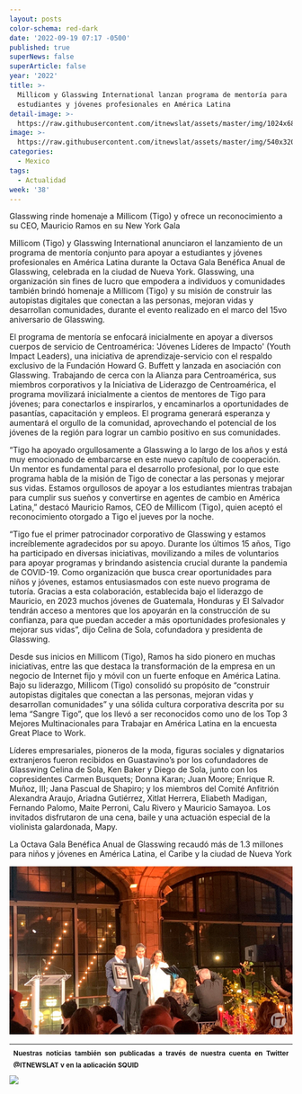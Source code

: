 ```yaml
---
layout: posts
color-schema: red-dark
date: '2022-09-19 07:17 -0500'
published: true
superNews: false
superArticle: false
year: '2022'
title: >-
  Millicom y Glasswing International lanzan programa de mentoría para
  estudiantes y jóvenes profesionales en América Latina
detail-image: >-
  https://raw.githubusercontent.com/itnewslat/assets/master/img/1024x680/tigo-y-Glasswing-g.jpg
image: >-
  https://raw.githubusercontent.com/itnewslat/assets/master/img/540x320/tigo-y-Glasswing-p.jpg
categories:
  - Mexico
tags:
  - Actualidad
week: '38'
---
```

Glasswing rinde homenaje a Millicom (Tigo) y ofrece un reconocimiento a su CEO, Mauricio Ramos en su New York Gala 
 
Millicom (Tigo) y Glasswing International anunciaron el lanzamiento de un programa de mentoría conjunto para apoyar a estudiantes y jóvenes profesionales en América Latina durante la Octava Gala Benéfica Anual de Glasswing, celebrada en la ciudad de Nueva York. Glasswing, una organización sin fines de lucro que empodera a individuos y comunidades también brindó homenaje a Millicom (Tigo) y su misión de construir las autopistas digitales que conectan a las personas, mejoran vidas y desarrollan comunidades, durante el evento realizado en el marco del 15vo aniversario de Glasswing.

El programa de mentoría se enfocará inicialmente en apoyar a diversos cuerpos de servicio de Centroamérica: 'Jóvenes Líderes de Impacto' (Youth Impact Leaders), una iniciativa de aprendizaje-servicio con el respaldo exclusivo de la Fundación Howard G. Buffett y lanzada en asociación con Glasswing. Trabajando de cerca con la Alianza para Centroamérica, sus miembros corporativos y la Iniciativa de Liderazgo de Centroamérica, el programa movilizará inicialmente a cientos de mentores de Tigo para jóvenes; para conectarlos e inspirarlos, y encaminarlos a oportunidades de pasantías, capacitación y empleos. El programa generará esperanza y aumentará el orgullo de la comunidad, aprovechando el potencial de los jóvenes de la región para lograr un cambio positivo en sus comunidades.
 
“Tigo ha apoyado orgullosamente a Glasswing a lo largo de los años y está muy emocionado de embarcarse en este nuevo capítulo de cooperación. Un mentor es fundamental para el desarrollo profesional, por lo que este programa habla de la misión de Tigo de conectar a las personas y mejorar sus vidas. Estamos orgullosos de apoyar a los estudiantes mientras trabajan para cumplir sus sueños y convertirse en agentes de cambio en América Latina,” destacó Mauricio Ramos, CEO de Millicom (Tigo), quien aceptó el reconocimiento otorgado a Tigo el jueves por la noche.
 
“Tigo fue el primer patrocinador corporativo de Glasswing y estamos increíblemente agradecidos por su apoyo. Durante los últimos 15 años, Tigo ha participado en diversas iniciativas, movilizando a miles de voluntarios para apoyar programas y brindando asistencia crucial durante la pandemia de COVID-19. Como organización que busca crear oportunidades para niños y jóvenes, estamos entusiasmados con este nuevo programa de tutoría. Gracias a esta colaboración, establecida bajo el liderazgo de Mauricio, en 2023 muchos jóvenes de Guatemala, Honduras y El Salvador tendrán acceso a mentores que los apoyarán en la construcción de su confianza, para que puedan acceder a más oportunidades profesionales y mejorar sus vidas”, dijo Celina de Sola, cofundadora y presidenta de Glasswing.
 
Desde sus inicios en Millicom (Tigo), Ramos ha sido pionero en muchas iniciativas, entre las que destaca la transformación de la empresa en un negocio de Internet fijo y móvil con un fuerte enfoque en América Latina. Bajo su liderazgo, Millicom (Tigo) consolidó su propósito de “construir autopistas digitales que conectan a las personas, mejoran vidas y desarrollan comunidades” y una sólida cultura corporativa descrita por su lema “Sangre Tigo”, que los llevó a ser reconocidos como uno de los Top 3 Mejores Multinacionales para Trabajar en América Latina en la encuesta Great Place to Work.
 
Líderes empresariales, pioneros de la moda, figuras sociales y dignatarios extranjeros fueron recibidos en Guastavino’s por los cofundadores de Glasswing Celina de Sola, Ken Baker y Diego de Sola, junto con los copresidentes Carmen Busquets; Donna Karan; Juan Moore; Enrique R. Muñoz, III; Jana Pascual de Shapiro; y los miembros del Comité Anfitrión Alexandra Araujo, Ariadna Gutiérrez, Xitlat Herrera, Eliabeth Madigan, Fernando Palomo, Maite Perroni, Calu Rivero y Mauricio Samayoa. Los invitados disfrutaron de una cena, baile y una actuación especial de la violinista galardonada, Mapy.
 
La Octava Gala Benéfica Anual de Glasswing recaudó más de 1.3 millones para niños y jóvenes en América Latina, el Caribe y la ciudad de Nueva York

![](https://raw.githubusercontent.com/itnewslat/assets/master/img/540x320/tigo-y-Glasswing-p.jpg)

<table style="height: 42px;" width="569">
<tbody>
<tr>
<td style="text-align: justify;"><sub><strong>Nuestras noticias también son publicadas a través de nuestra cuenta en Twitter <a href="https://twitter.com/itnewslat?lang=es">@ITNEWSLAT</a> y en la aplicación <a href="https://squidapp.co/en/">SQUID</a></strong></sub></td>
</tr>
</tbody>
</table>

<img src="https://tracker.metricool.com/c3po.jpg?hash=56f88a41e39ab42c063cc51676587a04"/>